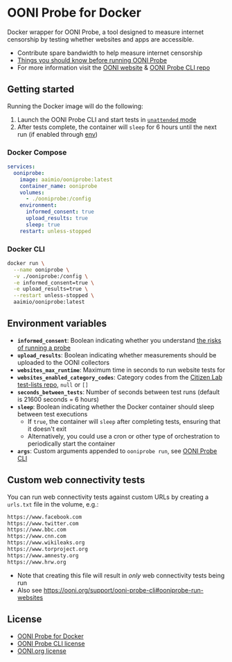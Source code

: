 # OONI Probe for Docker

Docker wrapper for OONI Probe, a tool designed to measure internet censorship by testing whether websites and apps are accessible.

- Contribute spare bandwidth to help measure internet censorship
- [Things you should know before running OONI Probe](https://ooni.org/about/risks/)
- For more information visit the [OONI website](https://ooni.org) & [OONI Probe CLI repo](https://github.com/ooni/probe-cli)

## Getting started

Running the Docker image will do the following:

1. Launch the OONI Probe CLI and start tests in [`unattended` mode](https://ooni.org/support/ooni-probe-cli#ooniprobe-run-unattended)
2. After tests complete, the container will `sleep` for 6 hours until the next run (if enabled through [env](#environment-variables))

### Docker Compose

```yaml
services:
  ooniprobe:
    image: aaimio/ooniprobe:latest
    container_name: ooniprobe
    volumes:
      - ./ooniprobe:/config
    environment:
      informed_consent: true
      upload_results: true
      sleep: true
    restart: unless-stopped
```

### Docker CLI

```sh
docker run \
  --name ooniprobe \
  -v ./ooniprobe:/config \
  -e informed_consent=true \
  -e upload_results=true \
  --restart unless-stopped \
  aaimio/ooniprobe:latest
```

## Environment variables

- **`informed_consent`**: Boolean indicating whether you understand [the risks of running a probe](https://ooni.org/about/risks/)
- **`upload_results`**: Boolean indicating whether measurements should be uploaded to the OONI collectors
- **`websites_max_runtime`**: Maximum time in seconds to run website tests for
- **`websites_enabled_category_codes`**: Category codes from the [Citizen Lab test-lists repo](https://github.com/citizenlab/test-lists/blob/master/lists/00-LEGEND-new_category_codes.csv), `null` or `[]`
- **`seconds_between_tests`**: Number of seconds between test runs (default is 21600 seconds = 6 hours)
- **`sleep`**: Boolean indicating whether the Docker container should sleep between test executions
  - If `true`, the container will `sleep` after completing tests, ensuring that it doesn't exit
  - Alternatively, you could use a cron or other type of orchestration to periodically start the container
- **`args`**: Custom arguments appended to `ooniprobe run`, see [OONI Probe CLI](https://ooni.org/support/ooni-probe-cli)

## Custom web connectivity tests

You can run web connectivity tests against custom URLs by creating a `urls.txt` file in the volume, e.g.:

```txt
https://www.facebook.com
https://www.twitter.com
https://www.bbc.com
https://www.cnn.com
https://www.wikileaks.org
https://www.torproject.org
https://www.amnesty.org
https://www.hrw.org
```

- Note that creating this file will result in _only_ web connectivity tests being run
- Also see https://ooni.org/support/ooni-probe-cli#ooniprobe-run-websites

## License

- [OONI Probe for Docker](https://github.com/aaimio/ooniprobe/blob/main/LICENSE)
- [OONI Probe CLI license](https://github.com/ooni/probe-cli/blob/master/LICENSE)
- [OONI.org license](https://github.com/ooni/ooni.org/blob/master/LICENSE)
